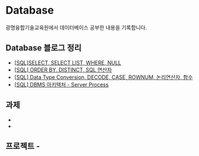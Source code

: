 
# Database
광명융합기술교육원에서 데이터베이스 공부한 내용을 기록합니다.

## Database 블로그 정리
* [[SQL]SELECT, SELECT LIST, WHERE, NULL](https://keydi.tistory.com/123)
* [[SQL] ORDER BY, DISTINCT, SQL 연산자](https://keydi.tistory.com/124)
* [[SQL] Data Type Conversion, DECODE, CASE, ROWNUM, 논리연산자, 함수](https://keydi.tistory.com/125)
* [[SQL] DBMS 아키텍처 - Server Process](https://keydi.tistory.com/126)

## 과제
*
*

## 프로젝트 - 
